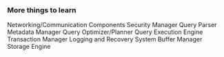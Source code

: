 ### More things to learn

Networking/Communication Components
Security Manager
Query Parser
Metadata Manager
Query Optimizer/Planner
Query Execution Engine
Transaction Manager
Logging and Recovery System
Buffer Manager
Storage Engine
